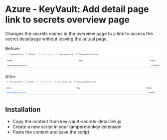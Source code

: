 # Azure - KeyVault: Add detail page link to secrets overview page
Changes the secrets names in the overview page to a link to access the secret detailpage without leaving the actual page.


Before:
![key vault secrets list before](https://github.com/tobidemski/tampermonkey-scripts/blob/main/scripts/azure/portal/key-vault-secrets-detaillink/images/key-vault-secrets-before.png?raw=true)

After:
![key vault secrets list after](https://github.com/tobidemski/tampermonkey-scripts/blob/main/scripts/azure/portal/key-vault-secrets-detaillink/images/key-vault-secrets-after.png?raw=true)

## Installation

- Copy the content from key-vault-secrets-detaillink.js
- Create a new script in your tampermonkey extension
- Paste the content and save the script